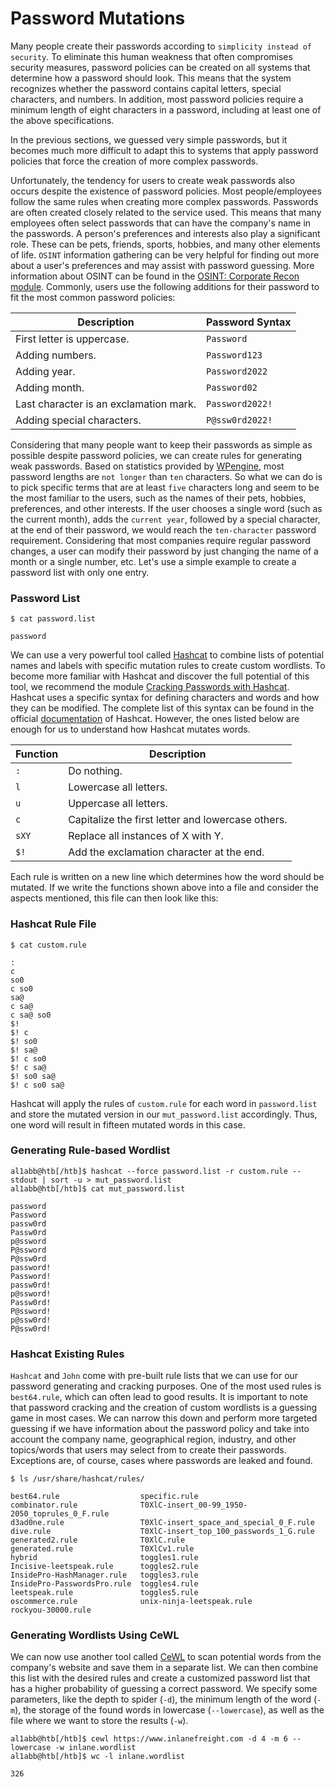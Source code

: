 # Password Mutations

Many people create their passwords according to `simplicity instead of security`. To eliminate this human weakness that often compromises security measures, password policies can be created on all systems that determine how a password should look. This means that the system recognizes whether the password contains capital letters, special characters, and numbers. In addition, most password policies require a minimum length of eight characters in a password, including at least one of the above specifications.

In the previous sections, we guessed very simple passwords, but it becomes much more difficult to adapt this to systems that apply password policies that force the creation of more complex passwords.

Unfortunately, the tendency for users to create weak passwords also occurs despite the existence of password policies. Most people/employees follow the same rules when creating more complex passwords. Passwords are often created closely related to the service used. This means that many employees often select passwords that can have the company's name in the passwords. A person's preferences and interests also play a significant role. These can be pets, friends, sports, hobbies, and many other elements of life. `OSINT` information gathering can be very helpful for finding out more about a user's preferences and may assist with password guessing. More information about OSINT can be found in the [OSINT: Corporate Recon module](https://academy.hackthebox.com/course/preview/osint-corporate-recon). Commonly, users use the following additions for their password to fit the most common password policies:

| **Description**                        | **Password Syntax** |
| -------------------------------------- | ------------------- |
| First letter is uppercase.             | `Password`          |
| Adding numbers.                        | `Password123`       |
| Adding year.                           | `Password2022`      |
| Adding month.                          | `Password02`        |
| Last character is an exclamation mark. | `Password2022!`     |
| Adding special characters.             | `P@ssw0rd2022!`     |

Considering that many people want to keep their passwords as simple as possible despite password policies, we can create rules for generating weak passwords. Based on statistics provided by [WPengine](https://wpengine.com/resources/passwords-unmasked-infographic/), most password lengths are `not longer` than `ten` characters. So what we can do is to pick specific terms that are at least `five` characters long and seem to be the most familiar to the users, such as the names of their pets, hobbies, preferences, and other interests. If the user chooses a single word (such as the current month), adds the `current year`, followed by a special character, at the end of their password, we would reach the `ten-character` password requirement. Considering that most companies require regular password changes, a user can modify their password by just changing the name of a month or a single number, etc. Let's use a simple example to create a password list with only one entry.

### **Password List**

```shell-session
$ cat password.list

password
```

We can use a very powerful tool called [Hashcat](https://hashcat.net/hashcat/) to combine lists of potential names and labels with specific mutation rules to create custom wordlists. To become more familiar with Hashcat and discover the full potential of this tool, we recommend the module [Cracking Passwords with Hashcat](https://academy.hackthebox.com/course/preview/cracking-passwords-with-hashcat). Hashcat uses a specific syntax for defining characters and words and how they can be modified. The complete list of this syntax can be found in the official [documentation](https://hashcat.net/wiki/doku.php?id=rule_based_attack) of Hashcat. However, the ones listed below are enough for us to understand how Hashcat mutates words.

| **Function** | **Description**                                   |
| ------------ | ------------------------------------------------- |
| `:`          | Do nothing.                                       |
| `l`          | Lowercase all letters.                            |
| `u`          | Uppercase all letters.                            |
| `c`          | Capitalize the first letter and lowercase others. |
| `sXY`        | Replace all instances of X with Y.                |
| `$!`         | Add the exclamation character at the end.         |

Each rule is written on a new line which determines how the word should be mutated. If we write the functions shown above into a file and consider the aspects mentioned, this file can then look like this:

### **Hashcat Rule File**

```shell-session
$ cat custom.rule

:
c
so0
c so0
sa@
c sa@
c sa@ so0
$!
$! c
$! so0
$! sa@
$! c so0
$! c sa@
$! so0 sa@
$! c so0 sa@
```

Hashcat will apply the rules of `custom.rule` for each word in `password.list` and store the mutated version in our `mut_password.list` accordingly. Thus, one word will result in fifteen mutated words in this case.

### **Generating Rule-based Wordlist**

```shell-session
al1abb@htb[/htb]$ hashcat --force password.list -r custom.rule --stdout | sort -u > mut_password.list
al1abb@htb[/htb]$ cat mut_password.list

password
Password
passw0rd
Passw0rd
p@ssword
P@ssword
P@ssw0rd
password!
Password!
passw0rd!
p@ssword!
Passw0rd!
P@ssword!
p@ssw0rd!
P@ssw0rd!
```

### **Hashcat Existing Rules**

`Hashcat` and `John` come with pre-built rule lists that we can use for our password generating and cracking purposes. One of the most used rules is `best64.rule`, which can often lead to good results. It is important to note that password cracking and the creation of custom wordlists is a guessing game in most cases. We can narrow this down and perform more targeted guessing if we have information about the password policy and take into account the company name, geographical region, industry, and other topics/words that users may select from to create their passwords. Exceptions are, of course, cases where passwords are leaked and found.

```shell-session
$ ls /usr/share/hashcat/rules/

best64.rule                  specific.rule
combinator.rule              T0XlC-insert_00-99_1950-2050_toprules_0_F.rule
d3ad0ne.rule                 T0XlC-insert_space_and_special_0_F.rule
dive.rule                    T0XlC-insert_top_100_passwords_1_G.rule
generated2.rule              T0XlC.rule
generated.rule               T0XlCv1.rule
hybrid                       toggles1.rule
Incisive-leetspeak.rule      toggles2.rule
InsidePro-HashManager.rule   toggles3.rule
InsidePro-PasswordsPro.rule  toggles4.rule
leetspeak.rule               toggles5.rule
oscommerce.rule              unix-ninja-leetspeak.rule
rockyou-30000.rule
```

### **Generating Wordlists Using CeWL**

We can now use another tool called [CeWL](https://github.com/digininja/CeWL) to scan potential words from the company's website and save them in a separate list. We can then combine this list with the desired rules and create a customized password list that has a higher probability of guessing a correct password. We specify some parameters, like the depth to spider (`-d`), the minimum length of the word (`-m`), the storage of the found words in lowercase (`--lowercase`), as well as the file where we want to store the results (`-w`).

```shell-session
al1abb@htb[/htb]$ cewl https://www.inlanefreight.com -d 4 -m 6 --lowercase -w inlane.wordlist
al1abb@htb[/htb]$ wc -l inlane.wordlist

326
```
